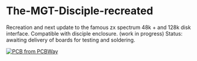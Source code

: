 # The-MGT-Disciple-recreated
Recreation and next update to the famous zx spectrum 48k + and 128k disk interface.  Compatible with disciple enclosure.  (work in progress)
Status: awaiting delivery of boards for testing and soldering.


<a href="https://www.pcbway.com/project/shareproject/The_MGT_disciple_recreated_07d3c694.html"><img src="https://www.pcbway.com/project/img/images/frompcbway-1220.png" alt="PCB from PCBWay" /></a>

